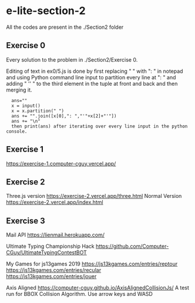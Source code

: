 # e-lite-section-2
All the codes are present in the ./Section2 folder

## Exercise 0

Every solution to the problem in ./Section2/Exercise 0.

Editing of text in ex0/5.js is done by first replacing " " with ": " in notepad and using Python command line input to partition every line at ": " and adding " '' " to the third element in the tuple at front and back and then merging it.
```
  ans=""
  x = input()
  x = x.partition(" ")
  ans += "".join([x[0],": ","'"+x[2]+"'"])
  ans += "\n"
  then print(ans) after iterating over every line input in the python console.
```

## Exercise 1
https://exercise-1.computer-cguy.vercel.app/

## Exercise 2
Three.js version https://exercise-2.vercel.app/three.html
Normal Version https://exercise-2.vercel.app/index.html

## Exercise 3
Mail API https://lienmail.herokuapp.com/

Ultimate Typing Championship Hack https://github.com/Computer-CGuy/UltimateTypingContestBOT

My Games for js13games 2019 https://js13kgames.com/entries/reptour https://js13kgames.com/entries/recular https://js13kgames.com/entries/jouer

Axis Aligned https://computer-cguy.github.io/AxisAlignedCollisionJs/ A test run for BBOX Collision Algorithm. Use arrow keys and WASD
